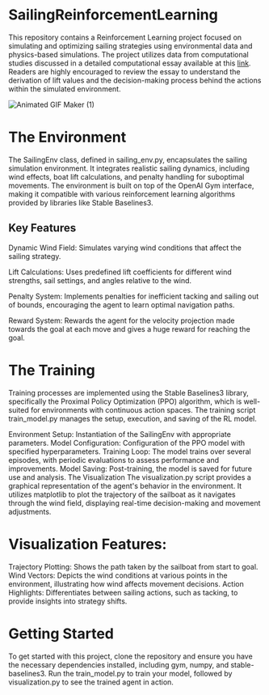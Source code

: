 # SailingReinforcementLearning
This repository contains a Reinforcement Learning project focused on simulating and optimizing sailing strategies using environmental data and physics-based simulations. The project utilizes data from computational studies discussed in a detailed computational essay available at this [link](https://community.wolfram.com/groups/-/m/t/2963984). Readers are highly encouraged to review the essay to understand the derivation of lift values and the decision-making process behind the actions within the simulated environment.

![Animated GIF Maker (1)](https://github.com/DoggoOP/SailingReinforcementLearning/assets/80930499/3c499d5d-1371-4372-bb8c-f09c55a393ee)

# The Environment
The SailingEnv class, defined in sailing_env.py, encapsulates the sailing simulation environment. It integrates realistic sailing dynamics, including wind effects, boat lift calculations, and penalty handling for suboptimal movements. The environment is built on top of the OpenAI Gym interface, making it compatible with various reinforcement learning algorithms provided by libraries like Stable Baselines3.

## Key Features
Dynamic Wind Field: Simulates varying wind conditions that affect the sailing strategy.

Lift Calculations: Uses predefined lift coefficients for different wind strengths, sail settings, and angles relative to the wind.

Penalty System: Implements penalties for inefficient tacking and sailing out of bounds, encouraging the agent to learn optimal navigation paths.

Reward System: Rewards the agent for the velocity projection made towards the goal at each move and gives a huge reward for reaching the goal.

# The Training
Training processes are implemented using the Stable Baselines3 library, specifically the Proximal Policy Optimization (PPO) algorithm, which is well-suited for environments with continuous action spaces. The training script train_model.py manages the setup, execution, and saving of the RL model.

Environment Setup: Instantiation of the SailingEnv with appropriate parameters.
Model Configuration: Configuration of the PPO model with specified hyperparameters.
Training Loop: The model trains over several episodes, with periodic evaluations to assess performance and improvements.
Model Saving: Post-training, the model is saved for future use and analysis.
The Visualization
The visualization.py script provides a graphical representation of the agent's behavior in the environment. It utilizes matplotlib to plot the trajectory of the sailboat as it navigates through the wind field, displaying real-time decision-making and movement adjustments.

# Visualization Features:
Trajectory Plotting: Shows the path taken by the sailboat from start to goal.
Wind Vectors: Depicts the wind conditions at various points in the environment, illustrating how wind affects movement decisions.
Action Highlights: Differentiates between sailing actions, such as tacking, to provide insights into strategy shifts.

# Getting Started
To get started with this project, clone the repository and ensure you have the necessary dependencies installed, including gym, numpy, and stable-baselines3. Run the train_model.py to train your model, followed by visualization.py to see the trained agent in action.


